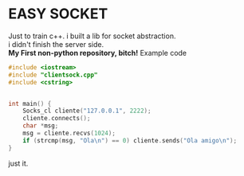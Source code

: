 # EASY SOCKET
Just to train c++. i built a lib for socket abstraction.<br>
i didn't finish the server side.<br>
**My First non-python repository, bitch!** 
Example code
```cpp
#include <iostream>
#include "clientsock.cpp"
#include <cstring>


int main() {
    Socks_cl cliente("127.0.0.1", 2222);
    cliente.connects();
    char *msg; 
    msg = cliente.recvs(1024);
    if (strcmp(msg, "Ola\n") == 0) cliente.sends("Ola amigo\n"); 
}

```
just it.
